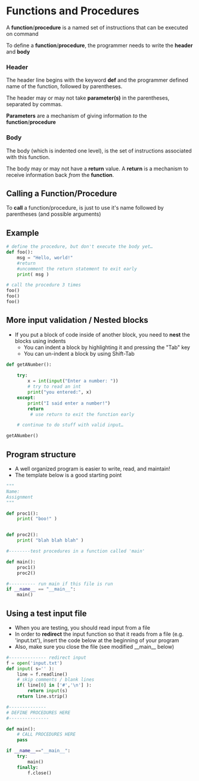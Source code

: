 # Functions and Procedures

A **function**/**procedure** is a named set of instructions that can be executed on command

To define a **function**/**procedure**, the programmer needs to write the **header** and **body**

### Header 

The header line begins with the keyword **def** and the programmer defined name of the function, followed by parentheses.

The header may or may not take **parameter(s)** in the parentheses, separated by commas.

**Parameters** are a mechanism of giving information *to* the **function**/**procedure**

### Body

The body (which is indented one level), is the set of instructions associated with this function.

The body may or may not have a **return** value. A **return** is a mechanism to receive information back *from* the **function**.

## Calling a Function/Procedure

To **call** a function/procedure, is just to use it's name followed by parentheses (and possible arguments)

## Example

```python
# define the procedure, but don't execute the body yet…
def foo():
    msg = "Hello, world!"
    #return 
    #uncomment the return statement to exit early
    print( msg )

# call the procedure 3 times
foo()
foo()
foo()
```

## More input validation / Nested blocks

- If you put a block of code inside of another block, you need to **nest** the blocks using indents
    - You can indent a block by highlighting it and pressing the "Tab" key
    - You can un-indent a block by using Shift-Tab

```python
def getANumber():
    
    try:
        x = int(input("Enter a number: "))      
        # try to read an int
        print("you entered:", x)        
    except:
        print("I said enter a number!")
        return                             
         # use return to exit the function early

    # continue to do stuff with valid input…

getANumber()
```
## Program structure

- A well organized program is easier to write, read, and maintain!
- The template below is a good starting point

```python
"""
Name:
Assignment
"""

def proc1():
    print( "boo!" )


def proc2():
    print( "blah blah blah" )

#--------test procedures in a function called 'main'

def main():
    proc1()
    proc2()

#---------- run main if this file is run
if __name__ == "__main__":
    main()

```

## Using a test input file
- When you are testing, you should read input from a file
- In order to **redirect** the input function so that it reads from a file (e.g. 'input.txt'), insert the code below at the beginning of your program
- Also, make sure you close the file (see modified \_\_main\_\_ below)

```python
#-------------- redirect input
f = open('input.txt')
def input( s='' ):
    line = f.readline()
    # skip comments / blank lines
    if( line[0] in ['#','\n'] ):
        return input(s)
    return line.strip()

#-------------- 
# DEFINE PROCEDURES HERE
#---------------

def main():
    # CALL PROCEDURES HERE
    pass

if __name__=="__main__":
    try:
        main()
    finally:
        f.close()
```

